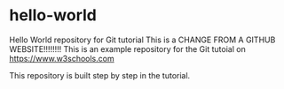 # hello-world
Hello World repository for Git tutorial
This is a CHANGE FROM A GITHUB WEBSITE!!!!!!!!
This is an example repository for the Git tutoial on https://www.w3schools.com

This repository is built step by step in the tutorial. 
